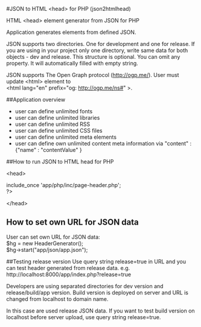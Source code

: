 #JSON to HTML &lt;head> for PHP (json2htmlhead)

HTML &lt;head> element generator from JSON for PHP

Application generates <head> elements from defined JSON.

JSON supports two directories. One for development and one for release. 
If you are using in your project only one directory, write same data for both objects - dev and release.
This structure is optional. You can omit any property. It will automatically filled with empty string.

JSON supports The Open Graph protocol (http://ogp.me/). User must update &lt;html&gt; element to <br>
&lt;html lang="en" prefix="og: http://ogp.me/ns#" &gt;.

##Application overview
- user can define unlimited fonts
- user can define unlimited libraries
- user can define unlimited RSS
- user can define unlimited CSS files
- user can define unlimited meta elements
- user can define own unlimited content meta information via "content" : {"name" : "contentValue" }


##How to run JSON to HTML head for PHP

&lt;head&gt; <br>
<? <br>
include_once 'app/php/inc/page-header.php'; <br>
?> <br>
&lt;/head&gt; <br>

## How to set own URL for JSON data
User can set own URL for JSON data:
<br>
$hg = new HeaderGenerator();<br>
$hg->start("app/json/app.json");<br>

##Testing release version
Use query string release=true in URL and you can test header generated from release data.
e.g. http://localhost:8000/app/index.php?release=true

Developers are using separated directories for dev version and release/build/app version.
Build version is deployed on server and URL is changed from localhost to domain name.

In this case are used release JSON data.
If you want to test build version on localhost before server upload, use query string release=true.
